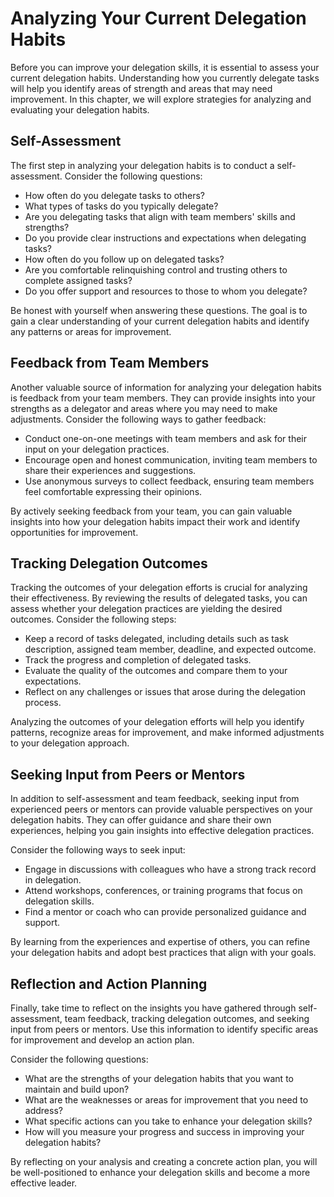 Analyzing Your Current Delegation Habits
====================================================

Before you can improve your delegation skills, it is essential to assess your current delegation habits. Understanding how you currently delegate tasks will help you identify areas of strength and areas that may need improvement. In this chapter, we will explore strategies for analyzing and evaluating your delegation habits.

Self-Assessment
---------------

The first step in analyzing your delegation habits is to conduct a self-assessment. Consider the following questions:

* How often do you delegate tasks to others?
* What types of tasks do you typically delegate?
* Are you delegating tasks that align with team members' skills and strengths?
* Do you provide clear instructions and expectations when delegating tasks?
* How often do you follow up on delegated tasks?
* Are you comfortable relinquishing control and trusting others to complete assigned tasks?
* Do you offer support and resources to those to whom you delegate?

Be honest with yourself when answering these questions. The goal is to gain a clear understanding of your current delegation habits and identify any patterns or areas for improvement.

Feedback from Team Members
--------------------------

Another valuable source of information for analyzing your delegation habits is feedback from your team members. They can provide insights into your strengths as a delegator and areas where you may need to make adjustments. Consider the following ways to gather feedback:

* Conduct one-on-one meetings with team members and ask for their input on your delegation practices.
* Encourage open and honest communication, inviting team members to share their experiences and suggestions.
* Use anonymous surveys to collect feedback, ensuring team members feel comfortable expressing their opinions.

By actively seeking feedback from your team, you can gain valuable insights into how your delegation habits impact their work and identify opportunities for improvement.

Tracking Delegation Outcomes
----------------------------

Tracking the outcomes of your delegation efforts is crucial for analyzing their effectiveness. By reviewing the results of delegated tasks, you can assess whether your delegation practices are yielding the desired outcomes. Consider the following steps:

* Keep a record of tasks delegated, including details such as task description, assigned team member, deadline, and expected outcome.
* Track the progress and completion of delegated tasks.
* Evaluate the quality of the outcomes and compare them to your expectations.
* Reflect on any challenges or issues that arose during the delegation process.

Analyzing the outcomes of your delegation efforts will help you identify patterns, recognize areas for improvement, and make informed adjustments to your delegation approach.

Seeking Input from Peers or Mentors
-----------------------------------

In addition to self-assessment and team feedback, seeking input from experienced peers or mentors can provide valuable perspectives on your delegation habits. They can offer guidance and share their own experiences, helping you gain insights into effective delegation practices.

Consider the following ways to seek input:

* Engage in discussions with colleagues who have a strong track record in delegation.
* Attend workshops, conferences, or training programs that focus on delegation skills.
* Find a mentor or coach who can provide personalized guidance and support.

By learning from the experiences and expertise of others, you can refine your delegation habits and adopt best practices that align with your goals.

Reflection and Action Planning
------------------------------

Finally, take time to reflect on the insights you have gathered through self-assessment, team feedback, tracking delegation outcomes, and seeking input from peers or mentors. Use this information to identify specific areas for improvement and develop an action plan.

Consider the following questions:

* What are the strengths of your delegation habits that you want to maintain and build upon?
* What are the weaknesses or areas for improvement that you need to address?
* What specific actions can you take to enhance your delegation skills?
* How will you measure your progress and success in improving your delegation habits?

By reflecting on your analysis and creating a concrete action plan, you will be well-positioned to enhance your delegation skills and become a more effective leader.
